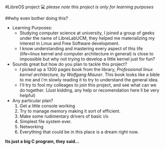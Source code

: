 #LibreOS project :computer:
_please note this project is only for learning purposes_

##why even bother doing this?
  * Learning Purposes:
    * Studying computer science at university, I joined a group of geeks under the name of LibreLabUCM, they helped me materializing my interest in Linux and Free Software development.
    * I know understanding and mastering every aspect of this life (life=linux kernel and computer architecture in general) is close to impossible but why not trying to develop a little kernel just for fun?
  * Sounds great but how do you plan to tackle this project?
    * I picked up a 1300 pages book from the library, _Professional linux kernel architecture, by Wolfgang Maurer_. This book looks like a bible to me and i'm slowly reading it to try to understand the general idea.
    * I'll try to fool my colleages to join this project, and see what can we do together. (Just kidding, any help or recomendation here ll be very helpful)
  * Any particular plan?
    1. Get a little console working
    2. Try to manage memory making it sort of efficient.
    3. Make some rudimentary drivers of basic i/o
    4. Simplest file system ever.
    5. Networking
    6. Everything that could be in this place is a dream right now.

**Its just a big C program, they said...**
